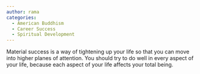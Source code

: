 ```yaml
---
author: rama
categories:
  - American Buddhism
  - Career Success
  - Spiritual Development
---
```


Material success is a way of tightening up your life so that you can move into higher planes of attention. You should try to do well in every aspect of your life, because each aspect of your life affects your total being.
